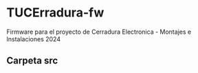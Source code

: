 # TUCErradura-fw
Firmware para el proyecto de Cerradura Electronica - Montajes e Instalaciones 2024 

## Carpeta src

